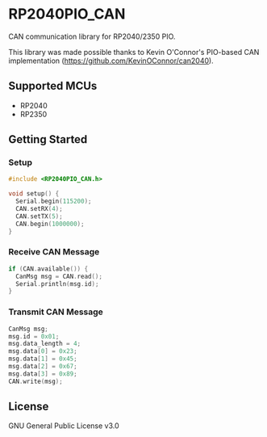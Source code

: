# RP2040PIO_CAN

CAN communication library for RP2040/2350 PIO.

This library was made possible thanks to Kevin O'Connor's PIO-based CAN implementation (https://github.com/KevinOConnor/can2040).

## Supported MCUs

- RP2040
- RP2350

## Getting Started

### Setup

```cpp
#include <RP2040PIO_CAN.h>

void setup() {
  Serial.begin(115200);
  CAN.setRX(4);
  CAN.setTX(5);
  CAN.begin(1000000);
}
```

### Receive CAN Message

```cpp
if (CAN.available()) {
  CanMsg msg = CAN.read();
  Serial.println(msg.id);
}
```

### Transmit CAN Message

```cpp
CanMsg msg;
msg.id = 0x01;
msg.data_length = 4;
msg.data[0] = 0x23;
msg.data[1] = 0x45;
msg.data[2] = 0x67;
msg.data[3] = 0x89;
CAN.write(msg);
```

## License

GNU General Public License v3.0
